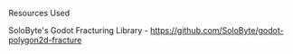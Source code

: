 Resources Used

SoloByte's Godot Fracturing Library - https://github.com/SoloByte/godot-polygon2d-fracture
